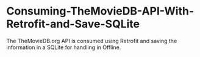 # Consuming-TheMovieDB-API-With-Retrofit-and-Save-SQLite
The TheMovieDB.org API is consumed using Retrofit and saving the information in a SQLite for handling in Offline.
